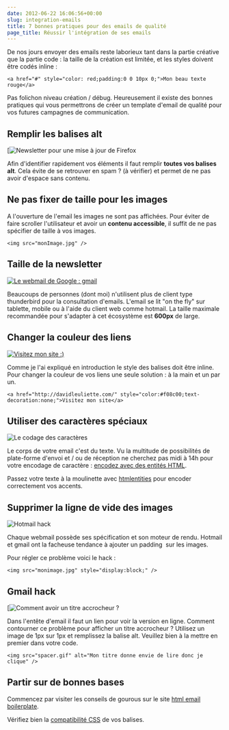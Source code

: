 ```yaml
---
date: 2012-06-22 16:06:56+00:00
slug: integration-emails
title: 7 bonnes pratiques pour des emails de qualité
page_title: Réussir l'intégration de ses emails
---
```


De nos jours envoyer des emails reste laborieux tant dans la partie créative que la partie code : la taille de la création est limitée, et les styles doivent être codés inline :

    <a href="#" style="color: red;padding:0 0 10px 0;">Mon beau texte rouge</a>

Pas folichon niveau création / débug. Heureusement il existe des bonnes pratiques qui vous permettrons de créer un template d'email de qualité pour vos futures campagnes de communication.

## Remplir les balises alt

[![Newsletter pour une mise à jour de Firefox](http://davidleuliette.com/wordPress/wp-content/uploads/2012/06/alt.png)

Afin d'identifier rapidement vos éléments il faut remplir __toutes vos balises alt__. Cela évite de se retrouver en spam ? (à vérifier) et permet de ne pas avoir d'espace sans contenu.


## Ne pas fixer de taille pour les images


A l'ouverture de l'email les images ne sont pas affichées. Pour éviter de faire scroller l'utilisateur et avoir un **contenu accessible**, il suffit de ne pas spécifier de taille à vos images.


    <img src="monImage.jpg" />


## Taille de la newsletter


[![Le webmail de Google : gmail](http://davidleuliette.com/wordPress/wp-content/uploads/2012/06/webmail-300x138.png)](http://www.flickr.com/photos/25295258@N04/3327764520/)

Beaucoups de personnes (dont moi) n'utilisent plus de client type thunderbird pour la consultation d'emails. L'email se lit "on the fly" sur tablette, mobile ou à l'aide du client web comme hotmail.
La taille maximale recommandée pour s'adapter à cet écosystème est **600px** de large.


## Changer la couleur des liens


[![Visitez mon site :)](http://davidleuliette.com/wordPress/wp-content/uploads/2012/06/link.png)](http://davidleuliette.com/wordPress/wp-content/uploads/2012/06/link.png)

Comme je l'ai expliqué en introduction le style des balises doit être inline.
Pour changer la couleur de vos liens une seule solution : à la main et un par un.


    <a href="http://davidleuliette.com/" style="color:#f08c00;text-decoration:none;">Visitez mon site</a>


## Utiliser des caractères spéciaux


![Le codage des caractères](http://davidleuliette.com/wordPress/wp-content/uploads/2012/06/entityHTML-300x128.png)

Le corps de votre email c'est du texte. Vu la multitude de possibilités de plate-forme d'envoi et / ou de réception ne cherchez pas midi à 14h pour votre encodage de caractère : [encodez avec des entités HTML](http://responsiveicon.fr).

Passez votre texte à la moulinette avec [htmlentities](http://htmlentities.net/) pour encoder correctement vos accents.


## Supprimer la ligne de vide des images

![Hotmail hack](http://davidleuliette.com/wordPress/wp-content/uploads/2012/06/hotmail-300x118.png)

Chaque webmail possède ses spécification et son moteur de rendu. Hotmail et gmail ont la facheuse tendance à ajouter un padding  sur les images.

Pour régler ce problème voici le hack :

    <img src="monimage.jpg" style="display:block;" />


## Gmail hack

[![Comment avoir un titre accrocheur ?](http://davidleuliette.com/wordPress/wp-content/uploads/2012/06/voirlaversionenligne.png)

Dans l'entête d'email il faut un lien pour voir la version en ligne.
Comment contourner ce problème pour afficher un titre accrocheur ?
Utilisez un image de 1px sur 1px et remplissez la balise alt. Veuillez bien à la mettre en premier dans votre code.

    <img src="spacer.gif" alt="Mon titre donne envie de lire donc je clique" />



## Partir sur de bonnes bases


Commencez par visiter les conseils de gourous sur le site [html email boilerplate](http://htmlemailboilerplate.com/).

Vérifiez bien la [compatibilité CSS](http://www.campaignmonitor.com/css/) de vos balises.

